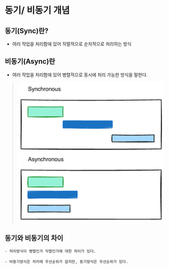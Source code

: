 # 동기/ 비동기 개념

## 동기(Sync)란?

- 여러 작업을 처리함에 있어 직렬적으로 순차적으로 처리하는 방식

## 비동기(Async)란

- 여러 작업을 처리함에 있어 병렬적으로 동시에 처리 가능한 방식을 말한다.

> <img src="./img/동기비동기.png" width="500"/>

## 동기와 비동기의 차이

    - 처리방식이 병렬인가 직렬인가에 대한 차이가 있다.

    - 비동기방식은 처리에 우선순위가 없지만, 동기방식은 우선순위가 있다.
